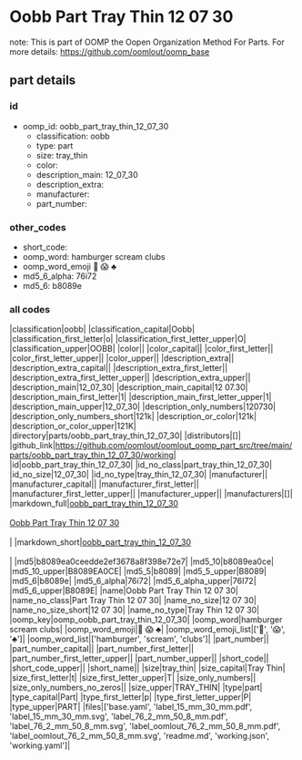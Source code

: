 # Oobb Part Tray Thin 12 07 30  

note: This is part of OOMP the Oopen Organization Method For Parts. For more details: https://github.com/oomlout/oomp_base

##  part details





### id
* oomp_id: oobb_part_tray_thin_12_07_30
  * classification: oobb
  * type: part
  * size: tray_thin
  * color: 
  * description_main: 12_07_30
  * description_extra: 
  * manufacturer: 
  * part_number: 

### other_codes
* short_code: 
* oomp_word: hamburger scream clubs
* oomp_word_emoji :hamburger: :scream: :clubs:
* md5_6_alpha: 76i72
* md5_6: b8089e

### all codes 
|classification|oobb|
|classification_capital|Oobb|
|classification_first_letter|o|
|classification_first_letter_upper|O|
|classification_upper|OOBB|
|color||
|color_capital||
|color_first_letter||
|color_first_letter_upper||
|color_upper||
|description_extra||
|description_extra_capital||
|description_extra_first_letter||
|description_extra_first_letter_upper||
|description_extra_upper||
|description_main|12_07_30|
|description_main_capital|12 07.30|
|description_main_first_letter|1|
|description_main_first_letter_upper|1|
|description_main_upper|12_07_30|
|description_only_numbers|120730|
|description_only_numbers_short|121k|
|description_or_color|121k|
|description_or_color_upper|121K|
|directory|parts/oobb_part_tray_thin_12_07_30|
|distributors|[]|
|github_link|https://github.com/oomlout/oomlout_oomp_part_src/tree/main/parts/oobb_part_tray_thin_12_07_30/working|
|id|oobb_part_tray_thin_12_07_30|
|id_no_class|part_tray_thin_12_07_30|
|id_no_size|12_07_30|
|id_no_type|tray_thin_12_07_30|
|manufacturer||
|manufacturer_capital||
|manufacturer_first_letter||
|manufacturer_first_letter_upper||
|manufacturer_upper||
|manufacturers|[]|
|markdown_full|[oobb_part_tray_thin_12_07_30](https://github.com/oomlout/oomlout_oomp_part_src/tree/main/parts/oobb_part_tray_thin_12_07_30/working)<br>[](https://github.com/oomlout/oomlout_oomp_part_src/tree/main/parts/oobb_part_tray_thin_12_07_30/working)<br>[Oobb Part Tray Thin 12 07 30](https://github.com/oomlout/oomlout_oomp_part_src/tree/main/parts/oobb_part_tray_thin_12_07_30/working)<br><br>|
|markdown_short|[oobb_part_tray_thin_12_07_30](https://github.com/oomlout/oomlout_oomp_part_src/tree/main/parts/oobb_part_tray_thin_12_07_30/working)<br><br>|
|md5|b8089ea0ceedde2ef3678a8f398e72e7|
|md5_10|b8089ea0ce|
|md5_10_upper|B8089EA0CE|
|md5_5|b8089|
|md5_5_upper|B8089|
|md5_6|b8089e|
|md5_6_alpha|76i72|
|md5_6_alpha_upper|76I72|
|md5_6_upper|B8089E|
|name|Oobb Part Tray Thin 12 07 30|
|name_no_class|Part Tray Thin 12 07 30|
|name_no_size|12 07 30|
|name_no_size_short|12 07 30|
|name_no_type|Tray Thin 12 07 30|
|oomp_key|oomp_oobb_part_tray_thin_12_07_30|
|oomp_word|hamburger scream clubs|
|oomp_word_emoji|:hamburger: :scream: :clubs:|
|oomp_word_emoji_list|[':hamburger:', ':scream:', ':clubs:']|
|oomp_word_list|['hamburger', 'scream', 'clubs']|
|part_number||
|part_number_capital||
|part_number_first_letter||
|part_number_first_letter_upper||
|part_number_upper||
|short_code||
|short_code_upper||
|short_name||
|size|tray_thin|
|size_capital|Tray Thin|
|size_first_letter|t|
|size_first_letter_upper|T|
|size_only_numbers||
|size_only_numbers_no_zeros||
|size_upper|TRAY_THIN|
|type|part|
|type_capital|Part|
|type_first_letter|p|
|type_first_letter_upper|P|
|type_upper|PART|
|files|['base.yaml', 'label_15_mm_30_mm.pdf', 'label_15_mm_30_mm.svg', 'label_76_2_mm_50_8_mm.pdf', 'label_76_2_mm_50_8_mm.svg', 'label_oomlout_76_2_mm_50_8_mm.pdf', 'label_oomlout_76_2_mm_50_8_mm.svg', 'readme.md', 'working.json', 'working.yaml']|
